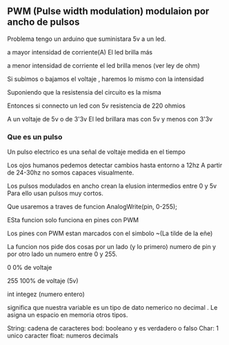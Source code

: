 ## PWM (Pulse width modulation) modulaion por ancho de pulsos 

Problema tengo un arduino que suministara 5v a un led.

a mayor intensidad de corriente(A) El led brilla más

a menor intensidad de corriente el led brilla menos (ver ley de ohm)

Si subimos o bajamos el voltaje , haremos lo mismo con la intensidad

Suponiendo que la resistensia del circuito es la misma 

Entonces si connecto un led con 5v resistencia de 220 ohmios 

A un voltaje de 5v o  de 3'3v
 El led brillara mas con 5v y menos con 3'3v 
 
 ### Que es un pulso
 
 Un pulso electrico es una señal de voltaje medida en el tiempo
 
 Los ojos humanos pedemos detectar cambios hasta entorno a 12hz 
 A partir de 24-30hz no somos capaces visualmente.
 
 Los pulsos modulados en ancho crean la elusion intermedios entre 0 y 5v 
 Para ello usan pulsos muy cortos.
 
 Que usaremos a traves de funcion 
  AnalogWrite(pin, 0-255);
  
  ESta funcion solo funciona en pines con PWM
  
  Los pines con PWM estan marcados con el simbolo ~(La tilde de la eñe)
  
  La funcion nos pide dos cosas 
  por un lado (y lo primero) numero de pin y por otro lado un numero entre 0 y 255.
  
  0   0% de voltaje 
  
  255   100% de voltaje (5v)
  
  
  
  int  integez (numero entero)
  
  significa que nuestra variable es un tipo de dato nemerico no decimal . Le asigna un espacio en memoria otros tipos.
  
  String:  cadena de caracteres
  bod:  booleano y es verdadero o falso
  Char:  1 unico caracter
  float:  numeros decimals
